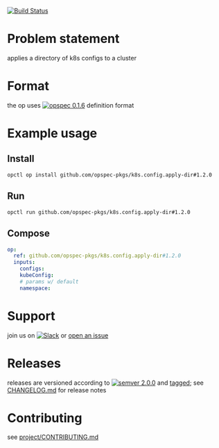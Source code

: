 [![Build Status](https://travis-ci.org/opspec-pkgs/k8s.config.apply-dir.svg?branch=master)](https://travis-ci.org/opspec-pkgs/k8s.config.apply-dir)

# Problem statement

applies a directory of k8s configs to a cluster

# Format

the op uses [![opspec 0.1.6](https://img.shields.io/badge/opspec-0.1.6-brightgreen.svg?colorA=6b6b6b&colorB=fc16be)](https://opspec.io/0.1.6) definition format

# Example usage

## Install

```shell
opctl op install github.com/opspec-pkgs/k8s.config.apply-dir#1.2.0
```

## Run

```
opctl run github.com/opspec-pkgs/k8s.config.apply-dir#1.2.0
```

## Compose

```yaml
op:
  ref: github.com/opspec-pkgs/k8s.config.apply-dir#1.2.0
  inputs:
    configs:
    kubeConfig:
    # params w/ default
    namespace:
```

# Support

join us on
[![Slack](https://opctl-slackin.herokuapp.com/badge.svg)](https://opctl-slackin.herokuapp.com/)
or
[open an issue](https://github.com/opspec-pkgs/k8s.config.apply-dir/issues)

# Releases

releases are versioned according to
[![semver 2.0.0](https://img.shields.io/badge/semver-2.0.0-brightgreen.svg)](http://semver.org/spec/v2.0.0.html)
and [tagged](https://git-scm.com/book/en/v2/Git-Basics-Tagging); see
[CHANGELOG.md](CHANGELOG.md) for release notes

# Contributing

see
[project/CONTRIBUTING.md](https://github.com/opspec-pkgs/project/blob/master/CONTRIBUTING.md)
